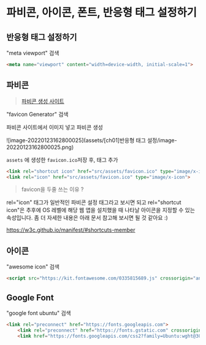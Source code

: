 # 파비콘, 아이콘, 폰트, 반응형 태그 설정하기

## 반응형 태그 설정하기

"meta viewport" 검색

```html
<meta name="viewport" content="width=device-width, initial-scale=1">
```



## 파비콘

> [파비콘 생성 사이트](https://www.favicon-generator.org/)

"favicon Generator" 검색



파비콘 사이트에서 이미지 넣고 파비콘 생성

![image-20220123162800025](assets/[ch01]반응형 태그 설정/image-20220123162800025.png)



`assets` 에 생성한 `favicon.ico`저장 후, 태그 추가

```html
<link rel="shortcut icon" href="src/assets/favicon.ico" type="image/x-icon">
<link rel="icon" href="src/assets/favicon.ico" type="image/x-icon">
```



> favicon을 두줄 쓰는 이유 ?

rel="icon" 태그가 일반적인 파비콘 설정 태그라고 보시면 되고 rel="shortcut icon"은 추후에 OS 레벨에 해당 웹 앱을 설치했을 때 나타날 아이콘을 지정할 수 있는 속성입니다. 좀 더 자세한 내용은 아래 문서 참고해 보시면 될 것 같아요 :)

https://w3c.github.io/manifest/#shortcuts-member



## 아이콘

"awesome icon" 검색

```html
<script src="https://kit.fontawesome.com/0335815689.js" crossorigin="anonymous"></script>
```



## Google Font

"google font ubuntu" 검색

```html
<link rel="preconnect" href="https://fonts.googleapis.com">
    <link rel="preconnect" href="https://fonts.gstatic.com" crossorigin>
    <link href="https://fonts.googleapis.com/css2?family=Ubuntu:wght@300&display=swap" rel="stylesheet">
```





















